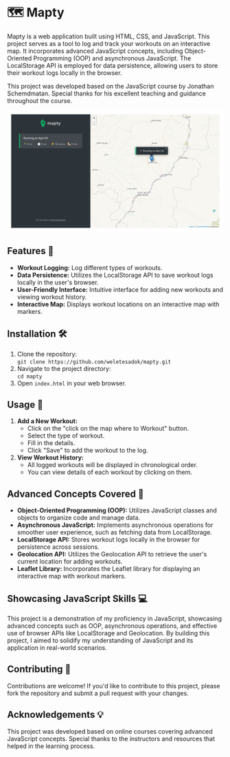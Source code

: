 <!DOCTYPE html>
<html lang="en">
<head>
    <meta charset="UTF-8">
    <meta name="viewport" content="width=device-width, initial-scale=1.0">
</head>
<body>

<h1>🗺️ Mapty</h1>

<p>Mapty is a web application built using HTML, CSS, and JavaScript. This project serves as a tool to log and track your workouts on an interactive map. It incorporates advanced JavaScript concepts, including Object-Oriented Programming (OOP) and asynchronous JavaScript. The LocalStorage API is employed for data persistence, allowing users to store their workout logs locally in the browser.</p>

  <p>This project was developed based on the JavaScript course by Jonathan Schemdmatan. Special thanks  for his excellent teaching and guidance throughout the course.</p>


<img src="./screenshots.png" alt="Mapty Screenshot" width="600">

<h2>Features 🚀</h2>

<ul>
    <li><strong>Workout Logging:</strong> Log different types of workouts.</li>
    <li><strong>Data Persistence:</strong> Utilizes the LocalStorage API to save workout logs locally in the user's browser.</li>
    <li><strong>User-Friendly Interface:</strong> Intuitive interface for adding new workouts and viewing workout history.</li>
    <li><strong>Interactive Map:</strong> Displays workout locations on an interactive map with markers.</li>
</ul>

<h2>Installation 🛠️</h2>

<ol>
    <li>Clone the repository:</li>
    <code>git clone https://github.com/weletesadok/mapty.git</code>
    <li>Navigate to the project directory:</li>
    <code>cd mapty</code>
    <li>Open <code>index.html</code> in your web browser.</li>
</ol>

<h2>Usage 📝</h2>

<ol>
    <li><strong>Add a New Workout:</strong>
        <ul>
            <li>Click on the "click on the map where to Workout" button.</li>
            <li>Select the type of workout.</li>
            <li>Fill in the details.</li>
            <li>Click "Save" to add the workout to the log.</li>
        </ul>
    </li>
    <li><strong>View Workout History:</strong>
        <ul>
            <li>All logged workouts will be displayed in chronological order.</li>
            <li>You can view details of each workout by clicking on them.</li>
        </ul>
    </li>
</ol>

<h2>Advanced Concepts Covered 🧠</h2>

<ul>
    <li><strong>Object-Oriented Programming (OOP):</strong> Utilizes JavaScript classes and objects to organize code and manage data.</li>
    <li><strong>Asynchronous JavaScript:</strong> Implements asynchronous operations for smoother user experience, such as fetching data from LocalStorage.</li>
    <li><strong>LocalStorage API:</strong> Stores workout logs locally in the browser for persistence across sessions.</li>
    <li><strong>Geolocation API:</strong> Utilizes the Geolocation API to retrieve the user's current location for adding workouts.</li>
    <li><strong>Leaflet Library:</strong> Incorporates the Leaflet library for displaying an interactive map with workout markers.</li>
</ul>

<h2>Showcasing JavaScript Skills 💻</h2>

<p>This project is a demonstration of my proficiency in JavaScript, showcasing advanced concepts such as OOP, asynchronous operations, and effective use of browser APIs like LocalStorage and Geolocation. By building this project, I aimed to solidify my understanding of JavaScript and its application in real-world scenarios.</p>

<h2>Contributing 🤝</h2>

<p>Contributions are welcome! If you'd like to contribute to this project, please fork the repository and submit a pull request with your changes.</p>

<h2>Acknowledgements 💡</h2>

<p>This project was developed based on online courses covering advanced JavaScript concepts. Special thanks to the instructors and resources that helped in the learning process.</p>

</body>
</html>
